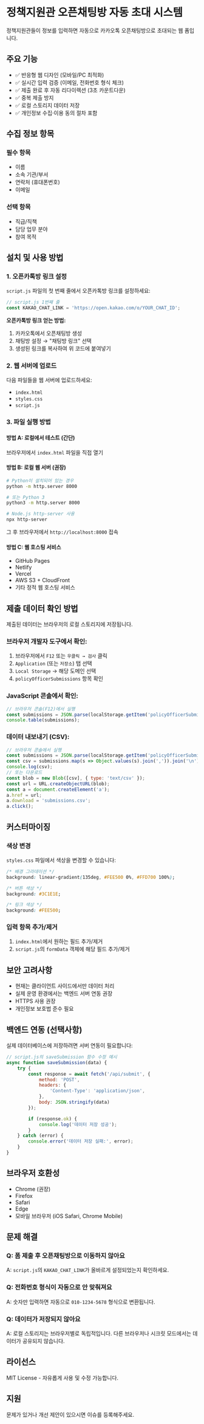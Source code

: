 # 정책지원관 오픈채팅방 자동 초대 시스템

정책지원관들이 정보를 입력하면 자동으로 카카오톡 오픈채팅방으로 초대되는 웹 폼입니다.

## 주요 기능

- ✅ 반응형 웹 디자인 (모바일/PC 최적화)
- ✅ 실시간 입력 검증 (이메일, 전화번호 형식 체크)
- ✅ 제출 완료 후 자동 리다이렉션 (3초 카운트다운)
- ✅ 중복 제출 방지
- ✅ 로컬 스토리지 데이터 저장
- ✅ 개인정보 수집·이용 동의 절차 포함

## 수집 정보 항목

### 필수 항목
- 이름
- 소속 기관/부서
- 연락처 (휴대폰번호)
- 이메일

### 선택 항목
- 직급/직책
- 담당 업무 분야
- 참여 목적

## 설치 및 사용 방법

### 1. 오픈카톡방 링크 설정

`script.js` 파일의 첫 번째 줄에서 오픈카톡방 링크를 설정하세요:

```javascript
// script.js 1번째 줄
const KAKAO_CHAT_LINK = 'https://open.kakao.com/o/YOUR_CHAT_ID';
```

**오픈카톡방 링크 얻는 방법:**
1. 카카오톡에서 오픈채팅방 생성
2. 채팅방 설정 → "채팅방 링크" 선택
3. 생성된 링크를 복사하여 위 코드에 붙여넣기

### 2. 웹 서버에 업로드

다음 파일들을 웹 서버에 업로드하세요:
- `index.html`
- `styles.css`
- `script.js`

### 3. 파일 실행 방법

#### 방법 A: 로컬에서 테스트 (간단)
브라우저에서 `index.html` 파일을 직접 열기

#### 방법 B: 로컬 웹 서버 (권장)
```bash
# Python이 설치되어 있는 경우
python -m http.server 8000

# 또는 Python 3
python3 -m http.server 8000

# Node.js http-server 사용
npx http-server
```

그 후 브라우저에서 `http://localhost:8000` 접속

#### 방법 C: 웹 호스팅 서비스
- GitHub Pages
- Netlify
- Vercel
- AWS S3 + CloudFront
- 기타 정적 웹 호스팅 서비스

## 제출 데이터 확인 방법

제출된 데이터는 브라우저의 로컬 스토리지에 저장됩니다.

### 브라우저 개발자 도구에서 확인:
1. 브라우저에서 `F12` 또는 `우클릭 → 검사` 클릭
2. `Application` (또는 `저장소`) 탭 선택
3. `Local Storage` → 해당 도메인 선택
4. `policyOfficerSubmissions` 항목 확인

### JavaScript 콘솔에서 확인:
```javascript
// 브라우저 콘솔(F12)에서 실행
const submissions = JSON.parse(localStorage.getItem('policyOfficerSubmissions'));
console.table(submissions);
```

### 데이터 내보내기 (CSV):
```javascript
// 브라우저 콘솔에서 실행
const submissions = JSON.parse(localStorage.getItem('policyOfficerSubmissions'));
const csv = submissions.map(s => Object.values(s).join(',')).join('\n');
console.log(csv);
// 또는 다운로드
const blob = new Blob([csv], { type: 'text/csv' });
const url = URL.createObjectURL(blob);
const a = document.createElement('a');
a.href = url;
a.download = 'submissions.csv';
a.click();
```

## 커스터마이징

### 색상 변경
`styles.css` 파일에서 색상을 변경할 수 있습니다:

```css
/* 배경 그라데이션 */
background: linear-gradient(135deg, #FEE500 0%, #FFD700 100%);

/* 버튼 색상 */
background: #3C1E1E;

/* 링크 색상 */
background: #FEE500;
```

### 입력 항목 추가/제거
1. `index.html`에서 원하는 필드 추가/제거
2. `script.js`의 `formData` 객체에 해당 필드 추가/제거

## 보안 고려사항

- 현재는 클라이언트 사이드에서만 데이터 처리
- 실제 운영 환경에서는 백엔드 서버 연동 권장
- HTTPS 사용 권장
- 개인정보 보호법 준수 필요

## 백엔드 연동 (선택사항)

실제 데이터베이스에 저장하려면 서버 연동이 필요합니다:

```javascript
// script.js의 saveSubmission 함수 수정 예시
async function saveSubmission(data) {
    try {
        const response = await fetch('/api/submit', {
            method: 'POST',
            headers: {
                'Content-Type': 'application/json',
            },
            body: JSON.stringify(data)
        });

        if (response.ok) {
            console.log('데이터 저장 성공');
        }
    } catch (error) {
        console.error('데이터 저장 실패:', error);
    }
}
```

## 브라우저 호환성

- Chrome (권장)
- Firefox
- Safari
- Edge
- 모바일 브라우저 (iOS Safari, Chrome Mobile)

## 문제 해결

### Q: 폼 제출 후 오픈채팅방으로 이동하지 않아요
A: `script.js`의 `KAKAO_CHAT_LINK`가 올바르게 설정되었는지 확인하세요.

### Q: 전화번호 형식이 자동으로 안 맞춰져요
A: 숫자만 입력하면 자동으로 `010-1234-5678` 형식으로 변환됩니다.

### Q: 데이터가 저장되지 않아요
A: 로컬 스토리지는 브라우저별로 독립적입니다. 다른 브라우저나 시크릿 모드에서는 데이터가 공유되지 않습니다.

## 라이선스

MIT License - 자유롭게 사용 및 수정 가능합니다.

## 지원

문제가 있거나 개선 제안이 있으시면 이슈를 등록해주세요.

